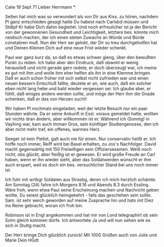  Calw 19 Sept 71
Lieber Herrmann <Mogl>*

Selten hat mich was so verwundert als von Dir aus Kiss. zu hören, nachdem Pl ganz entschieden gesagt hatte Du habest nach Carlsbd müssen und Stdtpf Kr habe Dich dahin begleitet. Und noch erfreulicher ist ja der Bericht von der gewonnenen Gesundheit und Leichtigkeit, letztere bes. könnte mich neidisch machen, der ich einen steten Zuwachs an Würde und Bürde constatiren muß. Nun der Herr sei gelobt, der Dir so treu durchgeholfen hat und Deinen Kleinen Dich auf eine neue Frist wieder schenkt.

Paul war ganz kurz da, so daß es etwas schwer gieng, über den bewußten Punkt zu reden. Ich habe aber den Eindruck, daß obwohl er wenig herausließ und nicht gerade gern redete, er doch überzeugt war, ich meine es gut mit ihm und wolle ihm eher helfen als ihn in eine Klemme bringen. Daß er auch schon früher mit sich selbst nicht zufrieden war und einen neuen bessern Entschluß faßte, deutete er an, wie auch, daß ein solcher eben nicht lang hebe und bald wieder vergessen sei. Ich glaube aber, er fühlt, daß einiges anders werden sollte, und möge der Herr ihm die Gnade schenken, daß er das von Herzen sucht!

Wir haben Pl nochmals eingeladen, weil der letzte Besuch nur ein paar Stunden währte. Da er seine Ankunft in Essl. voraus gemeldet hatte, wollten wir nichts dran ändern, aber willkommen ist er. Während ich (Sonntg) in Vayhing war, kam auch Imman Gros, sein künftiger Studiengenosse, den ich aber nicht mehr traf, ein offenes, warmes Herz.

Seeger ist kein Pietist, galt auch nie für einen. Nur conservativ heißt er. 
Ich hoffe noch immer, Reiff wird bei Basel erhalten, zu Jos's Nachfolger. 
David macht gegenwärtig mit 150 Freiwilligen sein Offiziersexamen. Weiß noch nicht, obs glückt, aber fleißig ist er gewesen. Er wird große Freude an Carl haben, wenn er ihn wieder sieht, aber das Soldatwerden wünscht er ihm auch erspart, weil es doch ein bes. versuchlicher Stand bei uns noch immer ist.

Ich fuhr mit wrtbgr Soldaten aus Strasbg, deren ich mich herzlich schämte. 
Am Sonntag (24) fahre ich Morgens 8.16 und Abends 8.3 durch Essling. Wäre froh, wenn etwa Paul seine Erscheinung machen und Nachricht geben wollte, Du seiest glücklich heimgekehrt - falls das geschehen sein sollte. 
Sam. ist sehr weich geworden auf meine Zusprache hin und hats mit Diez ins Reine gebracht, woran ich froh bin.

Robinson ist in Engl angekommen und hat mir von Lond telegraphirt ob sein Sohn gleich kommen dürfe. Ich antwortete Ja und will nun sehen wie es sich in Stuttg macht.

Der Herr bringe Dich glücklich zurück! Mit 1000 Grüßen auch von Julie und Marie
 Dein HGdt
